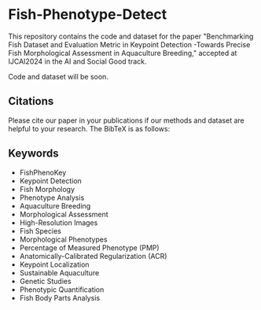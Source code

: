 # Fish-Phenotype-Detect

This repository contains the code and dataset for the paper "Benchmarking Fish Dataset and Evaluation Metric in Keypoint Detection -Towards Precise Fish Morphological Assessment in Aquaculture Breeding," accepted at IJCAI2024 in the AI and Social Good track.

Code and dataset will be soon.

## Citations
Please cite our paper in your publications if our methods and dataset are helpful to your research. The BibTeX is as follows:

## Keywords
- FishPhenoKey
- Keypoint Detection
- Fish Morphology
- Phenotype Analysis
- Aquaculture Breeding
- Morphological Assessment
- High-Resolution Images
- Fish Species
- Morphological Phenotypes
- Percentage of Measured Phenotype (PMP)
- Anatomically-Calibrated Regularization (ACR)
- Keypoint Localization
- Sustainable Aquaculture
- Genetic Studies
- Phenotypic Quantification
- Fish Body Parts Analysis
